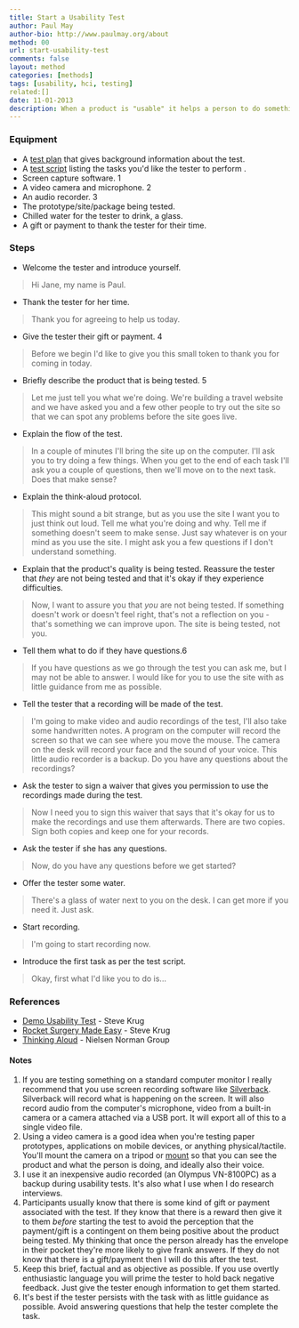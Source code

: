 ```yaml
---
title: Start a Usability Test
author: Paul May
author-bio: http://www.paulmay.org/about
method: 00
url: start-usability-test
comments: false
layout: method
categories: [methods]
tags: [usability, hci, testing]
related:[]
date: 11-01-2013
description: When a product is "usable" it helps a person to do something with as little fuss or frustration as possible. One way to check that a product is usable is to observe a person as they use the product while describing what they're doing and why - thinking aloud. After the test you can then make changes to your product to iron out anything that caused problems for the tester. This is a usability test. In this method I describe the steps that I go through to get a usability test off to a good start. In <a href="/usability-moderation">another method</a> I describe my approach to moderating a usability test.
---
```

### Equipment
* A <a href="/test-plan">test plan</a> that gives background information about the test.
* A <a href="/test-script">test script</a> listing the tasks you'd like the tester to perform	.
* Screen capture software. <span class="super">1</span>
* A video camera and microphone. <span class="super">2</span>
* An audio recorder. <span class="super">3</span>
* The prototype/site/package being tested.
* Chilled water for the tester to drink, a glass.
* A gift or payment to thank the tester for their time.

### Steps
* Welcome the tester and introduce yourself.
>Hi Jane, my name is Paul.
* Thank the tester for her time.
>Thank you for agreeing to help us today. 
* Give the tester their gift or payment. <span class="super">4</span>
>Before we begin I'd like to give you this small token to thank you for coming in today. 
* Briefly describe the product that is being tested. <span class="super">5</span>
>Let me just tell you what we're doing. We're building a travel website and we have asked you and a few other people to try out the site so that we can spot any problems before the site goes live.
* Explain the flow of the test.
>In a couple of minutes I'll bring the site up on the computer. I'll ask you to try doing a few things. When you get to the end of each task I'll ask you a couple of questions, then we'll move on to the next task. Does that make sense?
* Explain the think-aloud protocol.
>This might sound a bit strange, but as you use the site I want you to just think out loud. Tell me what you're doing and why. Tell me if something doesn't seem to make sense. Just say whatever is on your mind as you use the site. I might ask you a few questions if I don't understand something. 
* Explain that the product's quality is being tested. Reassure the tester that *they* are not being tested and that it's okay if they experience difficulties. 
>Now, I want to assure you that *you* are not being tested. If something doesn't work or doesn't feel right, that's not a reflection on you - that's something we can improve upon. The site is being tested, not you.
* Tell them what to do if they have questions.<span class="super">6</span>
>If you have questions as we go through the test you can ask me, but I may not be able to answer. I would like for you to use the site with as little guidance from me as possible.
* Tell the tester that a recording will be made of the test.
>I'm going to make video and audio recordings of the test, I'll also take some handwritten notes. A program on the computer will record the screen so that we can see where you move the mouse. The camera on the desk will record your face and the sound of your voice. This little audio recorder is a backup. Do you have any questions about the recordings?
* Ask the tester to sign a waiver that gives you permission to use the recordings made during the test.  
>Now I need you to sign this waiver that says that it's okay for us to make the recordings and use them afterwards. There are two copies. Sign both copies and keep one for your records.
* Ask the tester if she has any questions.
>Now, do you have any questions before we get started?
* Offer the tester some water.
>There's a glass of water next to you on the desk. I can get more if you need it. Just ask.
* Start recording.
>I'm going to start recording now.
* Introduce the first task as per the test script.
>Okay, first what I'd like you to do is...

### References
* [Demo Usability Test](http://www.youtube.com/watch?v=QckIzHC99Xc) - Steve Krug
* [Rocket Surgery Made Easy](http://www.sensible.com/rsme.html) - Steve Krug
* [Thinking Aloud](http://www.nngroup.com/articles/thinking-aloud-the-1-usability-tool/) - Nielsen Norman Group

#### Notes
1. If you are testing something on a standard computer monitor I really recommend that you use screen recording software like <a href="http://silverbackapp.com">Silverback</a>. Silverback will record what is happening on the screen. It will also record audio from the computer's microphone, video from a built-in camera or a camera attached via a USB port. It will export all of this to a single video file. 
2. Using a video camera is a good idea when you're testing paper prototypes, applications on mobile devices, or anything physical/tactile. You'll mount the camera on a tripod or <a href="http://www.mrtappy.com/">mount</a> so that you can see the product and what the person is doing, and ideally also their voice. 
3. I use it an inexpensive audio recorded (an Olympus VN-8100PC) as a backup during usability tests. It's also what I use when I do research interviews.
4. Participants usually know that there is some kind of gift or payment associated with the test. If they know that there is a reward then give it to them *before* starting the test to avoid the perception that the payment/gift is a contingent on them being positive about the product being tested. My thinking that once the person already has the envelope in their pocket they're more likely to give frank answers. If they do not know that there is a gift/payment then I will do this after the test.
5. Keep this brief, factual and as objective as possible. If you use overtly enthusiastic language you will prime the tester to hold back negative feedback. Just give the tester enough information to get them started.
6. It's best if the tester persists with the task with as little guidance as possible. Avoid answering questions that help the tester complete the task. 
